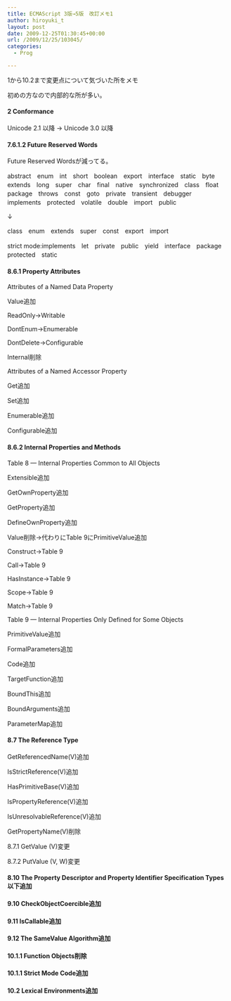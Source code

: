 ```yaml
---
title: ECMAScript 3版→5版　改訂メモ1
author: hiroyuki_t
layout: post
date: 2009-12-25T01:30:45+00:00
url: /2009/12/25/103045/
categories:
  - Prog

---
```

<div class="section">
  <p>
    1から10.2まで変更点について気づいた所をメモ
  </p>
  
  <p>
    初めの方なので内部的な所が多い。
  </p>
  
  <p>
  </p>
  
  <h4>
    2 Conformance
  </h4>
  
  <p>
    Unicode 2.1 以降 → Unicode 3.0 以降
  </p>
  
  <p>
  </p>
  
  <h4>
    7.6.1.2 Future Reserved Words
  </h4>
  
  <p>
    Future Reserved Wordsが減ってる。
  </p>
  
  <p>
  </p>
  
  <p>
    abstract　enum　int　short　boolean　export　interface　static　byte　extends　long　super　char　final　native　synchronized　class　float　package　throws　const　goto　private　transient　debugger　implements　protected　volatile　double　import　public
  </p>
  
  <p>
    ↓
  </p>
  
  <p>
    class　enum　extends　super　const　export　import
  </p>
  
  <p>
    strict mode:implements　let　private　public　yield　interface　package　protected　static
  </p>
  
  <p>
  </p>
  
  <h4>
    8.6.1 Property Attributes
  </h4>
  
  <p>
    Attributes of a Named Data Property
  </p>
  
  <p>
    Value追加
  </p>
  
  <p>
    ReadOnly→Writable
  </p>
  
  <p>
    DontEnum→Enumerable
  </p>
  
  <p>
    DontDelete→Configurable
  </p>
  
  <p>
    Internal削除
  </p>
  
  <p>
  </p>
  
  <p>
    Attributes of a Named Accessor Property
  </p>
  
  <p>
    Get追加
  </p>
  
  <p>
    Set追加
  </p>
  
  <p>
    Enumerable追加
  </p>
  
  <p>
    Configurable追加
  </p>
  
  <p>
  </p>
  
  <h4>
    8.6.2 Internal Properties and Methods
  </h4>
  
  <p>
    Table 8 &#8212; Internal Properties Common to All Objects
  </p>
  
  <p>
    Extensible追加
  </p>
  
  <p>
    GetOwnProperty追加
  </p>
  
  <p>
    GetProperty追加
  </p>
  
  <p>
    DefineOwnProperty追加
  </p>
  
  <p>
    Value削除→代わりにTable 9にPrimitiveValue追加
  </p>
  
  <p>
    Construct→Table 9
  </p>
  
  <p>
    Call→Table 9
  </p>
  
  <p>
    HasInstance→Table 9
  </p>
  
  <p>
    Scope→Table 9
  </p>
  
  <p>
    Match→Table 9
  </p>
  
  <p>
  </p>
  
  <p>
    Table 9 &#8212; Internal Properties Only Defined for Some Objects
  </p>
  
  <p>
    PrimitiveValue追加
  </p>
  
  <p>
    FormalParameters追加
  </p>
  
  <p>
    Code追加
  </p>
  
  <p>
    TargetFunction追加
  </p>
  
  <p>
    BoundThis追加
  </p>
  
  <p>
    BoundArguments追加
  </p>
  
  <p>
    ParameterMap追加
  </p>
  
  <p>
  </p>
  
  <h4>
    8.7 The Reference Type
  </h4>
  
  <p>
    GetReferencedName(V)追加
  </p>
  
  <p>
    IsStrictReference(V)追加
  </p>
  
  <p>
    HasPrimitiveBase(V)追加
  </p>
  
  <p>
    IsPropertyReference(V)追加
  </p>
  
  <p>
    IsUnresolvableReference(V)追加
  </p>
  
  <p>
    GetPropertyName(V)削除
  </p>
  
  <p>
    8.7.1 GetValue (V)変更
  </p>
  
  <p>
    8.7.2 PutValue (V, W)変更
  </p>
  
  <p>
  </p>
  
  <h4>
    8.10 The Property Descriptor and Property Identifier Specification Types以下追加
  </h4>
  
  <h4>
    9.10 CheckObjectCoercible追加
  </h4>
  
  <h4>
    9.11 IsCallable追加
  </h4>
  
  <h4>
    9.12 The SameValue Algorithm追加
  </h4>
  
  <h4>
    10.1.1 Function Objects削除
  </h4>
  
  <h4>
    10.1.1 Strict Mode Code追加
  </h4>
  
  <h4>
    10.2 Lexical Environments追加
  </h4>
</div>